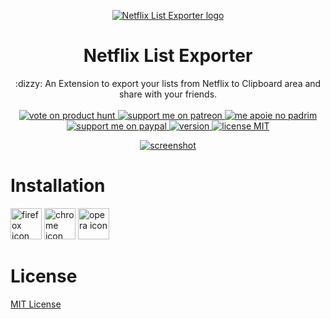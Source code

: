 <p align="center">
  <a href="#" id="logo">
    <img src="https://i.imgur.com/pTgqeTX.png" alt="Netflix List Exporter logo" />
  </a>
</p>

<h1 align="center">Netflix List Exporter</h1>

<p align="center">
  :dizzy: An Extension to export your lists from Netflix to Clipboard area and share with your friends.
  <br><br>
  <a href="https://www.producthunt.com/posts/netflix-list-exporter">
    <img src="https://img.shields.io/badge/vote%20on%20-product hunt-informational?style=flat-square&color=red" alt="vote on product hunt"/>
  <a href="https://www.patreon.com/daltonmenezes">
    <img src="https://img.shields.io/badge/support%20on-patreon-informational?style=flat-square&color=red" alt="support me on patreon" />
  </a>
  <a href="https://www.padrim.com.br/daltonmenezes">
    <img src="https://img.shields.io/badge/apoie%20no-padrim-informational?style=flat-square&color=red" alt="me apoie no padrim" />
  </a>  
  <a href="https://paypal.me/daltonmenezes">
    <img src="https://img.shields.io/badge/support%20on-paypal-informational?style=flat-square&color=red" alt="support me on paypal" />
  </a>
  <a href="https://github.com/daltonmenezes/netflix-list-exporter/releases/latest">
    <img src="https://img.shields.io/badge/version%20-v2.0.1-informational?style=flat-square&color=red" alt="version" />
  </a>  
  <a href="https://github.com/daltonmenezes/netflix-list-exporter/blob/master/LICENSE">
    <img src="https://img.shields.io/badge/license%20-MIT-informational?style=flat-square&color=red" alt="license MIT" />
  </a>
</p>

<p align="center">
  <a href="#" id="screenshot">
    <img src="https://i.imgur.com/TyGuuoY.png" alt="screenshot">
  </a>
</p>
  
# Installation
<a href="https://addons.mozilla.org/pt-BR/firefox/addon/netflix-list-exporter/"><img src="https://i.imgur.com/imhunnJ.png" alt="firefox icon" width="50"/></a>
<a href="https://github.com/daltonmenezes/netflix-list-exporter/blob/master/CHROME_INSTRUCTIONS.md"><img src="https://i.imgur.com/lMue0Hb.png" alt="chrome icon"  width="50"/></a>
<a href="https://addons.opera.com/pt-br/extensions/details/netflix-list-exporter"><img src="https://i.imgur.com/t9OCThZ.png" alt="opera icon" width="50"/></a>

# License
[MIT License](https://github.com/daltonmenezes/netflix-list-exporter/blob/master/LICENSE)
